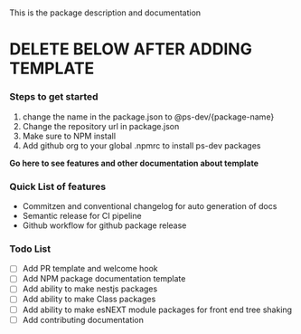 # <INSERT NAME OF PACKAGE HERE>

This is the package description and documentation

# DELETE BELOW AFTER ADDING TEMPLATE

### Steps to get started

1. change the name in the package.json to @ps-dev/{package-name}
2. Change the repository url in package.json
3. Make sure to NPM install
4. Add github org to your global .npmrc to install ps-dev packages

**Go here to see features and other documentation about template**

### Quick List of features

-   Commitzen and conventional changelog for auto generation of docs
-   Semantic release for CI pipeline
-   Github workflow for github package release

### Todo List

-   [ ] Add PR template and welcome hook
-   [ ] Add NPM package documentation template
-   [ ] Add ability to make nestjs packages
-   [ ] Add ability to make Class packages
-   [ ] Add ability to make esNEXT module packages for front end tree shaking
-   [ ] Add contributing documentation
